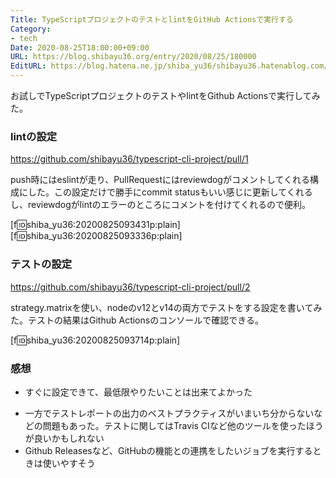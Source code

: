 ```yaml
---
Title: TypeScriptプロジェクトのテストとlintをGitHub Actionsで実行する
Category:
- tech
Date: 2020-08-25T18:00:00+09:00
URL: https://blog.shibayu36.org/entry/2020/08/25/180000
EditURL: https://blog.hatena.ne.jp/shiba_yu36/shibayu36.hatenablog.com/atom/entry/26006613619555490
---
```


お試しでTypeScriptプロジェクトのテストやlintをGithub Actionsで実行してみた。

### lintの設定
https://github.com/shibayu36/typescript-cli-project/pull/1

push時にはeslintが走り、PullRequestにはreviewdogがコメントしてくれる構成にした。この設定だけで勝手にcommit statusもいい感じに更新してくれるし、reviewdogがlintのエラーのところにコメントを付けてくれるので便利。

[f:id:shiba_yu36:20200825093431p:plain]
[f:id:shiba_yu36:20200825093336p:plain]

### テストの設定
https://github.com/shibayu36/typescript-cli-project/pull/2

strategy.matrixを使い、nodeのv12とv14の両方でテストをする設定を書いてみた。テストの結果はGithub Actionsのコンソールで確認できる。

[f:id:shiba_yu36:20200825093714p:plain]

### 感想
- すぐに設定できて、最低限やりたいことは出来てよかった
* 一方でテストレポートの出力のベストプラクティスがいまいち分からないなどの問題もあった。テストに関してはTravis CIなど他のツールを使ったほうが良いかもしれない
* Github Releasesなど、GitHubの機能との連携をしたいジョブを実行するときは使いやすそう

